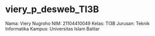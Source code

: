 # viery_p_desweb_TI3B
Nama: Viery Nugroho NIM: 21104410049  Kelas: TI3B  Jurusan: Teknik Informatika  Kampus: Universitas Islam Balitar
